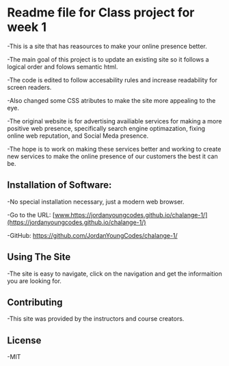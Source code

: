# Readme file for Class project for week 1

-This is a site that has reasources to make your online presence better.

-The main goal of this project is to update an existing site so it follows a logical order and folows semantic html.

-The code is edited to follow accesability rules and increase readability for screen readers.

-Also changed some CSS atributes to make the site more appealing to the eye.

-The original website is for advertising availiable services for making a more positive web presence, specifically search engine optimazation, fixing online web reputation, and Social Meda presence.

-The hope is to work on making these services better and working to create new services to make the online presence of our customers the best it can be.

## Installation of Software:

-No special installation necessary, just a modern web browser.

-Go to the URL: [www.https://jordanyoungcodes.github.io/chalange-1/](https://jordanyoungcodes.github.io/chalange-1/)

-GitHub: https://github.com/JordanYoungCodes/chalange-1/

## Using The Site

-The site is easy to navigate, click on the navigation and get the informaition you are looking for.

## Contributing

-This site was provided by the instructors and course creators.

## License

-MIT

